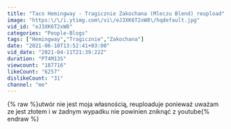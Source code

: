 ```yaml
---
title: "Taco Hemingway - Tragicznie Zakochana (Mleczu Blend) reupload"
image: "https:\/\/i.ytimg.com\/vi\/eJ3XK6T2xW8\/hqdefault.jpg"
vid_id: "eJ3XK6T2xW8"
categories: "People-Blogs"
tags: ["Hemingway","Tragicznie","Zakochana"]
date: "2021-06-18T13:52:41+03:00"
vid_date: "2021-04-11T21:39:22Z"
duration: "PT4M13S"
viewcount: "187716"
likeCount: "6257"
dislikeCount: "31"
channel: "me"
---
```

{% raw %}utwór nie jest moja własnością, reuploaduje ponieważ uważam ze jest złotem i w żadnym wypadku nie powinien zniknąć z youtube{% endraw %}
